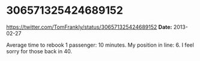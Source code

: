 # 306571325424689152
https://twitter.com/TomFrankly/status/306571325424689152
**Date:** 2013-02-27

Average time to rebook 1 passenger: 10 minutes. My position in line: 6. I feel sorry for those back in 40.
